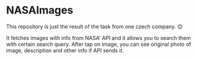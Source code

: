 # NASAImages

This repository is just the result of the task from one czech company. 😌

It fetches images with info from NASA' API and it allows you to search them with certain search query. After tap on image, you can see original photo of image, description and other info if API sends it.
